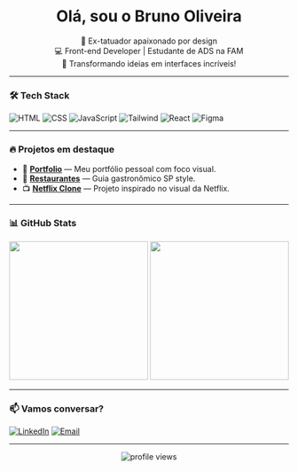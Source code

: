 <h1 align="center"> Olá, sou o Bruno Oliveira</h1>

<p align="center">
  🎨 Ex-tatuador apaixonado por design <br/>
  💻 Front-end Developer | Estudante de ADS na FAM <br/>
  🚀 Transformando ideias em interfaces incríveis!
</p>

---

### 🛠️ Tech Stack
![HTML](https://img.shields.io/badge/-HTML5-E34F26?style=flat&logo=html5&logoColor=white)
![CSS](https://img.shields.io/badge/-CSS3-1572B6?style=flat&logo=css3)
![JavaScript](https://img.shields.io/badge/-JavaScript-F7DF1E?style=flat&logo=javascript&logoColor=black)
![Tailwind](https://img.shields.io/badge/-TailwindCSS-06B6D4?style=flat&logo=tailwindcss)
![React](https://img.shields.io/badge/-React-61DAFB?style=flat&logo=react&logoColor=black)
![Figma](https://img.shields.io/badge/-Figma-F24E1E?style=flat&logo=figma&logoColor=white)

---

### 🔥 Projetos em destaque

- 🎨 [**Portfolio**](https://github.com/Dev-BrunoOliveira/PORTFOLIO) — Meu portfólio pessoal com foco visual.
- 🍝 [**Restaurantes**](https://github.com/Dev-BrunoOliveira/RESTAURANTES) — Guia gastronômico SP style.
- 📺 [**Netflix Clone**](https://github.com/Dev-BrunoOliveira/NETFLIX) — Projeto inspirado no visual da Netflix.

---

### 📊 GitHub Stats

<p align="center">
  <img src="https://github-readme-stats.vercel.app/api?username=Dev-BrunoOliveira&show_icons=true&theme=radical" height="250" />
  <img src="https://github-readme-stats.vercel.app/api/top-langs/?username=Dev-BrunoOliveira&layout=compact&theme=radical" height="250"/>
</p>

---

### 📫 Vamos conversar?
[![LinkedIn](https://img.shields.io/badge/-LinkedIn-0A66C2?style=flat&logo=linkedin&logoColor=white)](https://www.linkedin.com/in/bruno-oliveira-90a623275/)
[![Email](https://img.shields.io/badge/-Email-0078D4?style=flat&logo=microsoft-outlook&logoColor=white)](mailto:brunooliver2015@outlook.com)

---

<p align="center">
  <img src="https://komarev.com/ghpvc/?username=Dev-BrunoOliveira&style=flat-square&color=blue" alt="profile views" />
</p>

